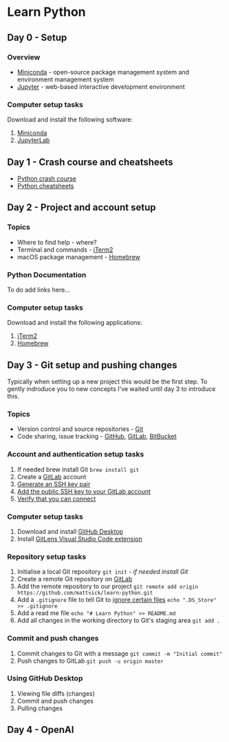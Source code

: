 # Learn Python

## Day 0 - Setup

### Overview

* [Miniconda](https://docs.conda.io/en/latest/miniconda.html) - open-source package management system and environment management system
* [Jupyter](https://jupyter.org/) - web-based interactive development environment

### Computer setup tasks

Download and install the following software:

1. [Miniconda](https://conda.io/projects/conda/en/latest/user-guide/install/macos.html)
1. [JupyterLab](https://jupyter.org/install)

## Day 1 - Crash course and cheatsheets

* [Python crash course](https://www.freecodecamp.org/news/python-crash-course/)
* [Python cheatsheets](https://ehmatthes.github.io/pcc/cheatsheets/README.html)

## Day 2 - Project and account setup

### Topics

* Where to find help - where?
* Terminal and commands - [iTerm2](https://iterm2.com/)
* macOS package management - [Homebrew](https://brew.sh/)

### Python Documentation

To do add links here...

### Computer setup tasks

Download and install the following applications:

1. [iTerm2](https://iterm2.com/)
1. [Homebrew](https://brew.sh/)

## Day 3 - Git setup and pushing changes

Typically when setting up a new project this would be the first step. To gently indroduce you to new concepts I've waited until day 3 to introduce this.

### Topics

* Version control and source repositories - [Git](https://git-scm.com/)
* Code sharing, issue tracking - [GitHub](https://github.com/), [GitLab](https://about.gitlab.com/), [BitBucket](https://bitbucket.org/)

### Account and authentication setup tasks

1. If needed brew install Git `brew install git`
1. Create a [GitLab](https://about.gitlab.com/) account
1. [Generate an SSH key pair](https://docs.gitlab.com/ee/ssh/#generate-an-ssh-key-pair)
1. [Add the public SSH key to your GitLab account](https://docs.gitlab.com/ee/ssh/#add-an-ssh-key-to-your-gitlab-account)
1. [Verify that you can connect](https://docs.gitlab.com/ee/ssh/#verify-that-you-can-connect)

### Computer setup tasks

1. Download and install [GitHub Desktop](https://desktop.github.com/)
1. Install [GitLens Visual Studio Code extension](https://marketplace.visualstudio.com/items?itemName=eamodio.gitlens)

### Repository setup tasks

1. Initialise a local Git repository `git init` - _if needed install Git_
1. Create a remote Git repository on [GitLab](https://about.gitlab.com/)
1. Add the remote repository to our project `git remote add origin https://github.com/mattvick/learn-python.git`
1. Add a `.gitignore` file to tell Git to [ignore certain files](https://help.github.com/articles/ignoring-files/) `echo ".DS_Store" >> .gitignore`
1. Add a read me file `echo "# Learn Python" >> README.md`
1. Add all changes in the working directory to Git's staging area `git add .`

### Commit and push changes

1. Commit changes to Git with a message `git commit -m "Initial commit"`
1. Push changes to GitLab `git push -u origin master`

### Using GitHub Desktop

1. Viewing file diffs (changes) 
1. Commit and push changes
1. Pulling changes

## Day 4 - OpenAI
